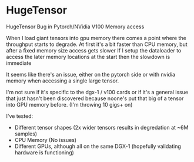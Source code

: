 # HugeTensor
HugeTensor Bug in Pytorch/NVidia V100 Memory access

When I load giant tensors into gpu memory there comes a point where the throughput starts to degrade.
At first it's a bit faster than CPU memory, but after a fixed memory size access gets slower
If I setup the dataloader to access the later memory locations at the start then the slowdown is immediate 

It seems like there's an issue, either on the pytorch side or with nvidia memory when accessing a single large tensor.

I'm not sure if it's specific to the dgx-1 / v100 cards or if it's a general issue that just hasn't been discovered because noone's put that big of a tensor into GPU memory before. (I'm throwing 10 gigs+ on)

I've tested:
 - Different tensor shapes (2x wider tensors results in degredation at ~6M samples)
 - CPU Memory (No issues)
 - Different GPUs, although all on the same DGX-1 (hopefully validating hardware is functioning)
 
